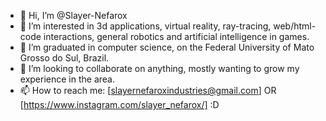 - 👋 Hi, I’m @Slayer-Nefarox
- 👀 I’m interested in 3d applications, virtual reality, ray-tracing, web/html-code interactions, general robotics and artificial intelligence in games.
- 🌱 I’m graduated in computer science, on the Federal University of Mato Grosso do Sul, Brazil.
- 💞️ I’m looking to collaborate on anything, mostly wanting to grow my experience in the area.
- 📫 How to reach me: [slayernefaroxindustries@gmail.com] OR [https://www.instagram.com/slayer_nefarox/] :D

<!---
Slayer-Nefarox/Slayer-Nefarox is a ✨ special ✨ repository because its `README.md` (this file) appears on your GitHub profile.
You can click the Preview link to take a look at your changes.
--->
